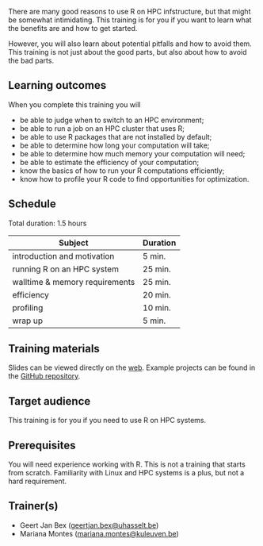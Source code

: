 There are many good reasons to use R on HPC infstructure, but that
might be somewhat intimidating.  This training is for you if you want
to learn what the benefits are and how to get started.

However, you will also learn about potential pitfalls and how to avoid
them.  This training is not just about the good parts, but also about
how to avoid the bad parts.


## Learning outcomes

When you complete this training you will

  * be able to judge when to switch to an HPC environment;
  * be able to run a job on an HPC cluster that uses R;
  * be able to use R packages that are not installed by default;
  * be able to determine how long your computation will take;
  * be able to determine how much memory your computation will need;
  * be able to estimate the efficiency of your computation;
  * know the basics of how to run your R computations efficiently;
  * know how to profile your R code to find opportunities for optimization.


## Schedule

Total duration: 1.5 hours

  | Subject                                     | Duration |
  |---------------------------------------------|----------|
  | introduction and motivation                 |  5 min.  |
  | running R on an HPC system                  | 25 min.  |
  | walltime & memory requirements              | 25 min.  |
  | efficiency                                  | 20 min.  |
  | profiling                                   | 10 min.  |
  | wrap up                                     |  5 min.  |


## Training materials

Slides can be viewed directly on the
[web](https://gjbex.github.io/R-on-HPC/slides/R_on_HPC.html). Example projects
can be found in the [GitHub repository](https://github.com/gjbex/R-on-HPC).


## Target audience

This training is for you if you need to use R on HPC systems.


## Prerequisites

You will need experience working with R.  This is not a training that starts
from scratch.  Familiarity with Linux and HPC systems is a plus, but not
a hard requirement.


## Trainer(s)

  * Geert Jan Bex ([geertjan.bex@uhasselt.be](mailto:geertjan.bex@uhasselt.be))
  * Mariana Montes ([mariana.montes@kuleuven.be](mailto:mariana.montes@kuleuven.be))
